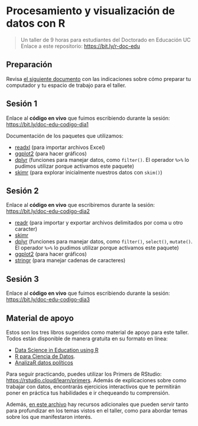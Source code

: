 # Procesamiento y visualización de datos con R

> Un taller de 9 horas para estudiantes del Doctorado en Educación UC
> Enlace a este repositorio: https://bit.ly/r-doc-edu


## Preparación

Revisa [el siguiente documento](https://github.com/rivaquiroga/taller-r-doctorado-educacion/blob/master/preparacion.md) con las indicaciones sobre cómo preparar tu computador y tu espacio de trabajo para el taller. 

## Sesión 1

Enlace al **código en vivo** que fuimos escribiendo durante la sesión: https://bit.ly/doc-edu-codigo-dia1

Documentación de los paquetes que utilizamos:

- [readxl](https://readxl.tidyverse.org/) (para importar archivos Excel)
- [ggplot2](https://ggplot2.tidyverse.org/) (para hacer gráficos)
- [dplyr](https://ggplot2.tidyverse.org/) (funciones para manejar datos, como `filter()`. El operador ` %>% ` lo pudimos utilizar porque activamos este paquete)
- [skimr](https://docs.ropensci.org/skimr/) (para explorar inicialmente nuestros datos con `skim()`)


## Sesión 2

Enlace al **código en vivo** que escribiremos durante la sesión: https://bit.ly/doc-edu-codigo-dia2

- [readr](https://readr.tidyverse.org/) (para importar y exportar archivos delimitados por coma u otro caracter)
- [skimr](https://docs.ropensci.org/skimr/)
- [dplyr](https://ggplot2.tidyverse.org/) (funciones para manejar datos, como `filter()`, `select()`, `mutate()`. El operador ` %>% ` lo pudimos utilizar porque activamos este paquete)
- [ggplot2](https://ggplot2.tidyverse.org/) (para hacer gráficos)
- [stringr](https://ggplot2.tidyverse.org/) (para manejar cadenas de caracteres)


## Sesión 3

Enlace al **código en vivo** que fuimos escribiendo durante la sesión: https://bit.ly/doc-edu-codigo-dia3


## Material de apoyo

Estos son los tres libros sugeridos como material de apoyo para este taller. Todos están disponible de manera gratuita en su formato en línea:

- [Data Science in Education using R](https://datascienceineducation.com/)
- [R para Ciencia de Datos](https://es.r4ds.hadley.nz/).  
- [AnalizaR datos políticos](https://arcruz0.github.io/libroadp/)

Para seguir practicando, puedes utilizar los Primers de RStudio: https://rstudio.cloud/learn/primers. Además de explicaciones sobre como trabajar con datos, encontrarás ejercicios interactivos que te permitirán poner en práctica tus habilidades e ir chequeando tu comprensión. 

Además, [en este archivo](https://github.com/rivaquiroga/taller-r-doctorado-educacion/blob/master/recursos_adicionales.md) hay recursos adicionales que pueden servir tanto para profundizar en los temas vistos en el taller, como para abordar temas sobre los que manifestaron interés.
